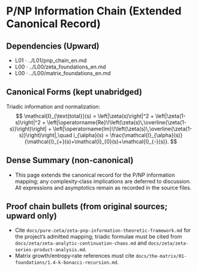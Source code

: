 # P/NP Information Chain (Extended Canonical Record)

## Dependencies (Upward)
- L01 · ../L01/pnp_chain_en.md
- L00 · ../L00/zeta_foundations_en.md
- L00 · ../L00/matrix_foundations_en.md

## Canonical Forms (kept unabridged)
Triadic information and normalization:
$$
\mathcal{I}_{\text{total}}(s) = \left|\zeta(s)\right|^2 + \left|\zeta(1-s)\right|^2 + \left|\operatorname{Re}\!\left(\zeta(s)\,\overline{\zeta(1-s)}\right)\right| + \left|\operatorname{Im}\!\left(\zeta(s)\,\overline{\zeta(1-s)}\right)\right|,\quad i_{\alpha}(s) = \frac{\mathcal{I}_{\alpha}(s)}{\mathcal{I}_{+}(s)+\mathcal{I}_{0}(s)+\mathcal{I}_{-}(s)}.
$$

## Dense Summary (non‑canonical)
- This page extends the canonical record for the P/NP information mapping; any complexity‑class implications are deferred to discussion. All expressions and asymptotics remain as recorded in the source files.

## Proof chain bullets (from original sources; upward only)
- Cite `docs/pure-zeta/zeta-pnp-information-theoretic-framework.md` for the project’s admitted mapping; triadic formulae must be cited from `docs/zeta/zeta-analytic-continuation-chaos.md` and `docs/zeta/zeta-series-product-analysis.md`.
- Matrix growth/entropy‑rate references must cite `docs/the-matrix/01-foundations/1.4-k-bonacci-recursion.md`.
